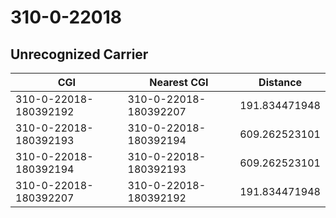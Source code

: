 # 310-0-22018
## Unrecognized Carrier


| CGI | Nearest CGI | Distance |
|-----|-------------|----------|
| 310-0-22018-180392192 | 310-0-22018-180392207 | 191.834471948 |
| 310-0-22018-180392193 | 310-0-22018-180392194 | 609.262523101 |
| 310-0-22018-180392194 | 310-0-22018-180392193 | 609.262523101 |
| 310-0-22018-180392207 | 310-0-22018-180392192 | 191.834471948 |
